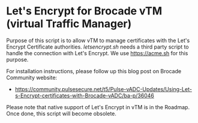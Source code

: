 # Let's Encrypt for Brocade vTM (virtual Traffic Manager)

Purpose of this script is to allow vTM to manage certificates with the Let's Encrypt Certificate authorities.
*letsencrypt.sh* needs a third party script to handle the connection with Let's Encrypt. We use https://acme.sh for this purpose.

For installation instructions, please follow up this blog post on Brocade Community website:

  * https://community.pulsesecure.net/t5/Pulse-vADC-Updates/Using-Let-s-Encrypt-certificates-with-Brocade-vADC/ba-p/36046
  
Please note that native support of Let's Encrypt in vTM is in the Roadmap. Once done, this script will become obsolete.

